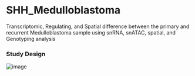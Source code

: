 # SHH_Medulloblastoma
Transcriptomic, Regulating, and Spatial difference between the primary and recurrent Medulloblastoma sample using snRNA, snATAC, spatial, and Genotyping analysis

### Study Design
![image](https://github.com/user-attachments/assets/9a953f78-8066-442d-9c74-9d40873a6a0e)

